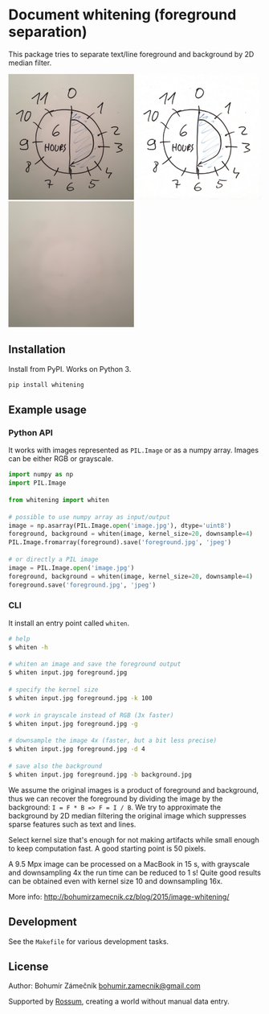 # Document whitening (foreground separation)

This package tries to separate text/line foreground and background by 2D median
filter.

<img src="data/IMG_3262.jpg" alt="original" width="250">
<img src="data/IMG_3262_fg.jpg" alt="foreground" width="250">
<img src="data/IMG_3262_bg.jpg" alt="background" width="250">

## Installation

Install from PyPI. Works on Python 3.

```bash
pip install whitening
```

## Example usage

### Python API

It works with images represented as `PIL.Image` or as a numpy array. Images can
be either RGB or grayscale.

```python
import numpy as np
import PIL.Image

from whitening import whiten

# possible to use numpy array as input/output
image = np.asarray(PIL.Image.open('image.jpg'), dtype='uint8')
foreground, background = whiten(image, kernel_size=20, downsample=4)
PIL.Image.fromarray(foreground).save('foreground.jpg', 'jpeg')

# or directly a PIL image
image = PIL.Image.open('image.jpg')
foreground, background = whiten(image, kernel_size=20, downsample=4)
foreground.save('foreground.jpg', 'jpeg')
```

### CLI

It install an entry point called `whiten`.

```bash
# help
$ whiten -h

# whiten an image and save the foreground output
$ whiten input.jpg foreground.jpg

# specify the kernel size
$ whiten input.jpg foreground.jpg -k 100

# work in grayscale instead of RGB (3x faster)
$ whiten input.jpg foreground.jpg -g

# downsample the image 4x (faster, but a bit less precise)
$ whiten input.jpg foreground.jpg -d 4

# save also the background
$ whiten input.jpg foreground.jpg -b background.jpg
```

We assume the original images is a product of foreground and background,
thus we can recover the foreground by dividing the image by the background:
`I = F * B => F = I / B`. We try to approximate the background by 2D median
filtering the original image which suppresses sparse features such as text and
lines.

Select kernel size that's enough for not making artifacts while small enough
to keep computation fast. A good starting point is 50 pixels.

A 9.5 Mpx image can be processed on a MacBook in 15 s, with grayscale and
downsampling 4x the run time can be reduced to 1 s! Quite good results can be
obtained even with kernel size 10 and downsampling 16x.

More info: http://bohumirzamecnik.cz/blog/2015/image-whitening/

## Development

See the `Makefile` for various development tasks.

## License

Author: Bohumír Zámečník <bohumir.zamecnik@gmail.com>

Supported by [Rossum](https://rossum.ai), creating a world without manual data entry.
